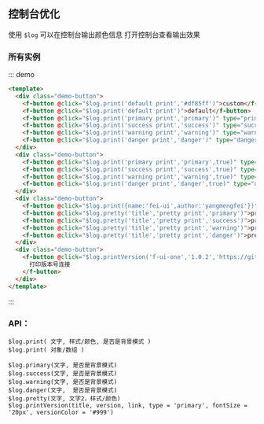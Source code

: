 ## 控制台优化

使用 `$log` 可以在控制台输出颜色信息 打开控制台查看输出效果

### 所有实例

::: demo

```html
<template>
  <div class="demo-button">
    <f-button @click="$log.print('default print','#df85ff')">custom</f-button>
    <f-button @click="$log.print('default print')">default</f-button>
    <f-button @click="$log.print('primary print','primary')" type="primary">primary</f-button>
    <f-button @click="$log.print('success print','success')" type="success">success</f-button>
    <f-button @click="$log.print('warning print','warning')" type="warning">warning</f-button>
    <f-button @click="$log.print('danger print','danger')" type="danger">danger</f-button>
  </div>
  <div class="demo-button">
    <f-button @click="$log.print('primary print','primary',true)" type="primary">primary-back</f-button>
    <f-button @click="$log.print('success print','success',true)" type="success">success-back</f-button>
    <f-button @click="$log.print('warning print','warning',true)" type="warning">warning-back</f-button>
    <f-button @click="$log.print('danger print','danger',true)" type="danger">danger-back</f-button>
  </div>
  <div class="demo-button">
    <f-button @click="$log.print({name:'fei-ui',author:'yangmengfei'})">object - log</f-button>
    <f-button @click="$log.pretty('title','pretty print','primary')">pretty - primary</f-button>
    <f-button @click="$log.pretty('title','pretty print','success')">pretty - success</f-button>
    <f-button @click="$log.pretty('title','pretty print','warning')">pretty - warning</f-button>
    <f-button @click="$log.pretty('title','pretty print','danger')">pretty - danger</f-button>
  </div>
  <div class="demo-button">
    <f-button @click="$log.printVersion('f-ui-one','1.0.2','https://gitee.com/ymf930/f-ui-one/')">
      打印版本号连接
    </f-button>
  </div>
</template>
```

:::

### API：

    $log.print( 文字, 样式/颜色, 是否是背景模式 )
    $log.print( 对象/数组 )
    
    $log.primary(文字, 是否是背景模式)
    $log.success(文字, 是否是背景模式)
    $log.warning(文字, 是否是背景模式)
    $log.danger(文字,  是否是背景模式)
    $log.pretty(文字, 文字2，样式/颜色)
    $log.printVersion(title, version, link, type = 'primary', fontSize = '20px', versionColor = '#999')
